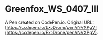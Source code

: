 # Greenfox_WS_0407_III

A Pen created on CodePen.io. Original URL: [https://codepen.io/ExoDrone/pen/rNVXPgV](https://codepen.io/ExoDrone/pen/rNVXPgV).


